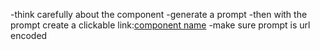 -think carefully about the component
-generate a prompt
-then with the prompt create a clickable link:[component name](https://v0.dev/chat?q={prompt})
-make sure prompt is url encoded